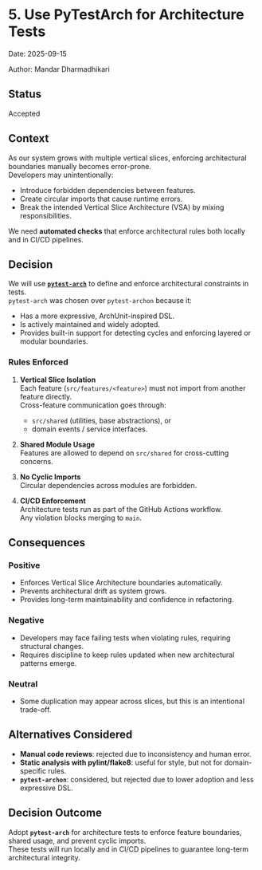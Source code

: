 # 5. Use PyTestArch for Architecture Tests

Date: 2025-09-15

Author: Mandar Dharmadhikari

## Status

Accepted

## Context

As our system grows with multiple vertical slices, enforcing architectural boundaries manually becomes error-prone.  
Developers may unintentionally:

- Introduce forbidden dependencies between features.
- Create circular imports that cause runtime errors.
- Break the intended Vertical Slice Architecture (VSA) by mixing responsibilities.

We need **automated checks** that enforce architectural rules both locally and in CI/CD pipelines.  

## Decision

We will use **[`pytest-arch`](https://github.com/pytest-arch/pytest-arch)** to define and enforce architectural constraints in tests.  
`pytest-arch` was chosen over `pytest-archon` because it:

- Has a more expressive, ArchUnit-inspired DSL.
- Is actively maintained and widely adopted.
- Provides built-in support for detecting cycles and enforcing layered or modular boundaries.

### Rules Enforced

1. **Vertical Slice Isolation**  
   Each feature (`src/features/<feature>`) must not import from another feature directly.  
   Cross-feature communication goes through:
   - `src/shared` (utilities, base abstractions), or  
   - domain events / service interfaces.

2. **Shared Module Usage**  
   Features are allowed to depend on `src/shared` for cross-cutting concerns.

3. **No Cyclic Imports**  
   Circular dependencies across modules are forbidden.

4. **CI/CD Enforcement**  
   Architecture tests run as part of the GitHub Actions workflow.  
   Any violation blocks merging to `main`.

## Consequences

### Positive

- Enforces Vertical Slice Architecture boundaries automatically.
- Prevents architectural drift as system grows.
- Provides long-term maintainability and confidence in refactoring.

### Negative

- Developers may face failing tests when violating rules, requiring structural changes.
- Requires discipline to keep rules updated when new architectural patterns emerge.

### Neutral

- Some duplication may appear across slices, but this is an intentional trade-off.

## Alternatives Considered

- **Manual code reviews**: rejected due to inconsistency and human error.  
- **Static analysis with pylint/flake8**: useful for style, but not for domain-specific rules.  
- **`pytest-archon`**: considered, but rejected due to lower adoption and less expressive DSL.  

## Decision Outcome

Adopt **`pytest-arch`** for architecture tests to enforce feature boundaries, shared usage, and prevent cyclic imports.  
These tests will run locally and in CI/CD pipelines to guarantee long-term architectural integrity.

